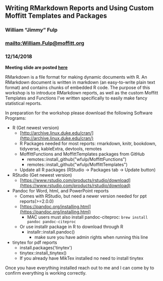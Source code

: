 ## Writing RMarkdown Reports and Using Custom Moffitt Templates and Packages
### William “Jimmy” Fulp 
### [mailto:William.Fulp@moffitt.org](William.Fulp@moffitt.org)
### 12/14/2018

**Meeting slide are posted [here](https://github.com/pstew/biodataclub/blob/master/meetings/december_2018/RMarkdown%20Workshop%20Dec2018.pptx)**
 
RMarkdown is a file format for making dynamic documents with R. An RMarkdown document is written in markdown (an easy-to-write plain text format) and contains chunks of embedded R code. The purpose of this workshop is to introduce RMarkdown reports, as well as the custom Moffitt Templates and Functions I’ve written specifically to easily make fancy statistical reports.
 
In preparation for the workshop please download the following Software Programs:

* R (Get newest version)
    * [http://archive.linux.duke.edu/cran/](http://archive.linux.duke.edu/cran/)
    * R Packages needed for most reports: rmarkdown, knitr, bookdown, tidyverse, kableExtra, devtools, remotes
    * MoffittFunctions and MoffittTemplates packages from GitHub
        * remotes::install_github("wfulp/MoffittFunctions")
        * remotes::install_github("wfulp/MoffittTemplates")
    * Update all R packages (RStudio -> Packages tab -> Update button)
* RStudio (Get newest version)
    * [https://www.rstudio.com/products/rstudio/download](https://www.rstudio.com/products/rstudio/download)
* Pandoc for Word, html, and PowerPoint reports
    * Comes with RStudio, but need a newer version needed for ppt reports(>=2.0.0)
    * [https://pandoc.org/installing.html](https://pandoc.org/installing.html)
        * MAC users must also install pandoc-citeproc: `brew install pandoc pandoc-citeproc`
    * Or use installr package in R to download through R
        * installr::install.pandoc()
            * make sure you have admin rights when running this line
* tinytex for pdf reports
    * install.packages('tinytex')
    * tinytex::install_tinytex()
    * If you already have MikTex installed no need to install tinytex
 
Once you have everything installed reach out to me and I can come by to confirm everything is working correctly.
